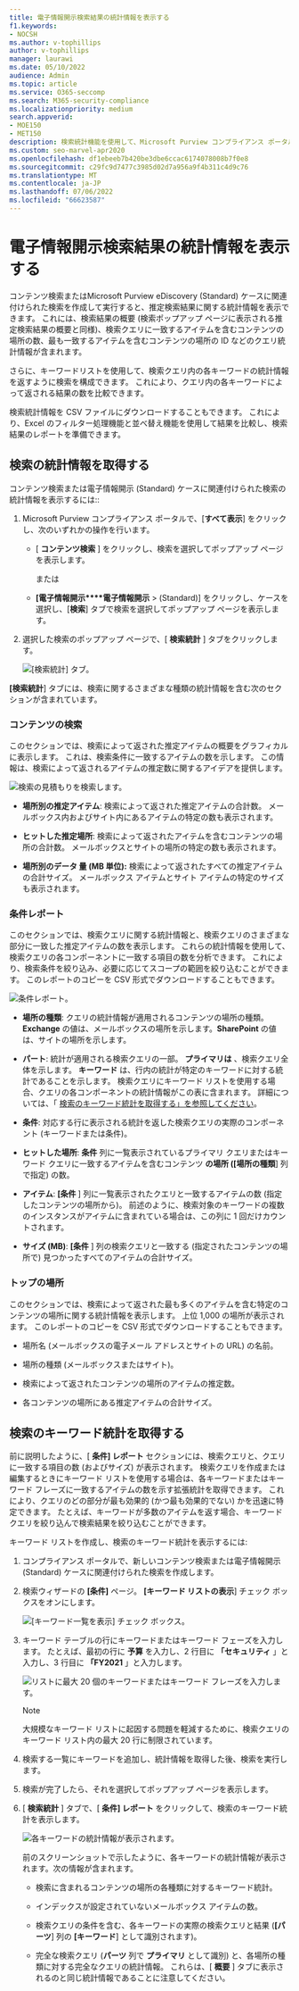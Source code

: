 ```yaml
---
title: 電子情報開示検索結果の統計情報を表示する
f1.keywords:
- NOCSH
ms.author: v-tophillips
author: v-tophillips
manager: laurawi
ms.date: 05/10/2022
audience: Admin
ms.topic: article
ms.service: O365-seccomp
ms.search: M365-security-compliance
ms.localizationpriority: medium
search.appverid:
- MOE150
- MET150
description: 検索統計機能を使用して、Microsoft Purview コンプライアンス ポータルの電子情報開示 (Standard) ケースに関連付けられたコンテンツ検索と検索の統計情報を表示する方法について説明します。
ms.custom: seo-marvel-apr2020
ms.openlocfilehash: df1ebeeb7b420be3dbe6ccac6174078008b7f0e8
ms.sourcegitcommit: c29fc9d7477c3985d02d7a956a9f4b311c4d9c76
ms.translationtype: MT
ms.contentlocale: ja-JP
ms.lasthandoff: 07/06/2022
ms.locfileid: "66623587"
---
```

# <a name="view-statistics-for-ediscovery-search-results"></a>電子情報開示検索結果の統計情報を表示する

コンテンツ検索またはMicrosoft Purview eDiscovery (Standard) ケースに関連付けられた検索を作成して実行すると、推定検索結果に関する統計情報を表示できます。 これには、検索結果の概要 (検索ポップアップ ページに表示される推定検索結果の概要と同様)、検索クエリに一致するアイテムを含むコンテンツの場所の数、最も一致するアイテムを含むコンテンツの場所の ID などのクエリ統計情報が含まれます。
  
さらに、キーワードリストを使用して、検索クエリ内の各キーワードの統計情報を返すように検索を構成できます。 これにより、クエリ内の各キーワードによって返される結果の数を比較できます。
  
検索統計情報を CSV ファイルにダウンロードすることもできます。 これにより、Excel のフィルター処理機能と並べ替え機能を使用して結果を比較し、検索結果のレポートを準備できます。
  
## <a name="get-statistics-for-searches"></a>検索の統計情報を取得する

コンテンツ検索または電子情報開示 (Standard) ケースに関連付けられた検索の統計情報を表示するには::
  
1. Microsoft Purview コンプライアンス ポータルで、[**すべて表示**] をクリックし、次のいずれかの操作を行います。

   - [ **コンテンツ検索** ] をクリックし、検索を選択してポップアップ ページを表示します。

     または

   - **[電子情報開示****電子情報開示** >  (Standard)] をクリックし、ケースを選択し、[**検索**] タブで検索を選択してポップアップ ページを表示します。

2. 選択した検索のポップアップ ページで、[ **検索統計** ] タブをクリックします。
  
   ![[検索統計] タブ。](../media/SearchStatistics1.png)

**[検索統計**] タブには、検索に関するさまざまな種類の統計情報を含む次のセクションが含まれています。

### <a name="search-content"></a>コンテンツの検索

このセクションでは、検索によって返された推定アイテムの概要をグラフィカルに表示します。 これは、検索条件に一致するアイテムの数を示します。 この情報は、検索によって返されるアイテムの推定数に関するアイデアを提供します。

![検索の見積もりを検索します。](../media/SearchContentReport.png)

- **場所別の推定アイテム**: 検索によって返された推定アイテムの合計数。 メールボックス内およびサイト内にあるアイテムの特定の数も表示されます。

- **ヒットした推定場所**: 検索によって返されたアイテムを含むコンテンツの場所の合計数。 メールボックスとサイトの場所の特定の数も表示されます。

- **場所別のデータ 量 (MB 単位):** 検索によって返されたすべての推定アイテムの合計サイズ。 メールボックス アイテムとサイト アイテムの特定のサイズも表示されます。

### <a name="condition-report"></a>条件レポート

このセクションでは、検索クエリに関する統計情報と、検索クエリのさまざまな部分に一致した推定アイテムの数を表示します。 これらの統計情報を使用して、検索クエリの各コンポーネントに一致する項目の数を分析できます。 これにより、検索条件を絞り込み、必要に応じてスコープの範囲を絞り込むことができます。 このレポートのコピーを CSV 形式でダウンロードすることもできます。

![条件レポート。](../media/SearchContentReportNoKeywordList.png)

- **場所の種類**: クエリの統計情報が適用されるコンテンツの場所の種類。 **Exchange** の値は、メールボックスの場所を示します。**SharePoint** の値は、サイトの場所を示します。

- **パート**: 統計が適用される検索クエリの一部。 **プライマリは** 、検索クエリ全体を示します。 **キーワード** は、行内の統計が特定のキーワードに対する統計であることを示します。 検索クエリにキーワード リストを使用する場合、クエリの各コンポーネントの統計情報がこの表に含まれます。 詳細については、「 [検索のキーワード統計を取得する」を参照してください](#get-keyword-statistics-for-searches)。

- **条件**: 対応する行に表示される統計を返した検索クエリの実際のコンポーネント (キーワードまたは条件)。

- **ヒットした場所**: **条件** 列に一覧表示されているプライマリ クエリまたはキーワード クエリに一致するアイテムを含むコンテンツ **の場所 ([場所の種類**] 列で指定) の数。

- **アイテム**: **[条件** ] 列に一覧表示されたクエリと一致するアイテムの数 (指定したコンテンツの場所から)。 前述のように、検索対象のキーワードの複数のインスタンスがアイテムに含まれている場合は、この列に 1 回だけカウントされます。

- **サイズ (MB)**: **[条件** ] 列の検索クエリと一致する (指定されたコンテンツの場所で) 見つかったすべてのアイテムの合計サイズ。

### <a name="top-locations"></a>トップの場所

このセクションでは、検索によって返された最も多くのアイテムを含む特定のコンテンツの場所に関する統計情報を表示します。 上位 1,000 の場所が表示されます。 このレポートのコピーを CSV 形式でダウンロードすることもできます。

- 場所名 (メールボックスの電子メール アドレスとサイトの URL) の名前。

- 場所の種類 (メールボックスまたはサイト)。

- 検索によって返されたコンテンツの場所のアイテムの推定数。

- 各コンテンツの場所にある推定アイテムの合計サイズ。

## <a name="get-keyword-statistics-for-searches"></a>検索のキーワード統計を取得する

前に説明したように、[ **条件] レポート** セクションには、検索クエリと、クエリに一致する項目の数 (およびサイズ) が表示されます。 検索クエリを作成または編集するときにキーワード リストを使用する場合は、各キーワードまたはキーワード フレーズに一致するアイテムの数を示す拡張統計を取得できます。 これにより、クエリのどの部分が最も効果的 (かつ最も効果的でない) かを迅速に特定できます。 たとえば、キーワードが多数のアイテムを返す場合、キーワード クエリを絞り込んで検索結果を絞り込むことができます。

キーワード リストを作成し、検索のキーワード統計を表示するには:
  
1. コンプライアンス ポータルで、新しいコンテンツ検索または電子情報開示 (Standard) ケースに関連付けられた検索を作成します。

2. 検索ウィザードの **[条件]** ページ。 **[キーワード リストの表示**] チェック ボックスをオンにします。

   ![[キーワード一覧を表示] チェック ボックス。](../media/SearchKeywordsList1.png)

3. キーワード テーブルの行にキーワードまたはキーワード フェーズを入力します。 たとえば、最初の行に **予算** を入力し、2 行目に **「セキュリティ** 」と入力し、3 行目に **「FY2021** 」と入力します。

   ![リストに最大 20 個のキーワードまたはキーワード フレーズを入力します。](../media/SearchKeywordsList2.png)

   > [!NOTE]
   > 大規模なキーワード リストに起因する問題を軽減するために、検索クエリのキーワード リスト内の最大 20 行に制限されています。

4. 検索する一覧にキーワードを追加し、統計情報を取得した後、検索を実行します。

5. 検索が完了したら、それを選択してポップアップ ページを表示します。

6. [ **検索統計** ] タブで、[ **条件] レポート** をクリックして、検索のキーワード統計を表示します。

    ![各キーワードの統計情報が表示されます。](../media/SearchKeywordsList3.png)
  
    前のスクリーンショットで示したように、各キーワードの統計情報が表示されます。次の情報が含まれます。

    - 検索に含まれるコンテンツの場所の各種類に対するキーワード統計。

    - インデックスが設定されていないメールボックス アイテムの数。

    - 検索クエリの条件を含む、各キーワードの実際の検索クエリと結果 (**[パーツ**] 列の **[キーワード**] として識別されます)。

    - 完全な検索クエリ (**パーツ** 列で **プライマリ** として識別) と、各場所の種類に対する完全なクエリの統計情報。 これらは、[ **概要** ] タブに表示されるのと同じ統計情報であることに注意してください。
